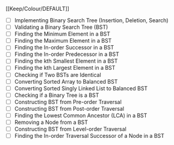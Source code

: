 [[Keep/Colour/DEFAULT]] 

- [ ] Implementing Binary Search Tree (Insertion, Deletion, Search)
- [ ] Validating a Binary Search Tree (BST)
- [ ] Finding the Minimum Element in a BST
- [ ] Finding the Maximum Element in a BST
- [ ] Finding the In-order Successor in a BST
- [ ] Finding the In-order Predecessor in a BST
- [ ] Finding the kth Smallest Element in a BST
- [ ] Finding the kth Largest Element in a BST
- [ ] Checking if Two BSTs are Identical
- [ ] Converting Sorted Array to Balanced BST
- [ ] Converting Sorted Singly Linked List to Balanced BST
- [ ] Checking if a Binary Tree is a BST
- [ ] Constructing BST from Pre-order Traversal
- [ ] Constructing BST from Post-order Traversal
- [ ] Finding the Lowest Common Ancestor (LCA) in a BST
- [ ] Removing a Node from a BST
- [ ] Constructing BST from Level-order Traversal
- [ ] Finding the In-order Traversal Successor of a Node in a BST
